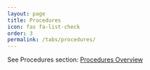 ```yaml
---
layout: page
title: Procedures
icon: fas fa-list-check
order: 3
permalink: /tabs/procedures/
---
```


See Procedures section: [Procedures Overview](/procedures/)

